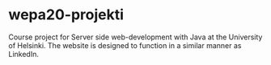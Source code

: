# wepa20-projekti

Course project for Server side web-development with Java at the University of Helsinki. The website is designed to function in a similar manner as LinkedIn. 
